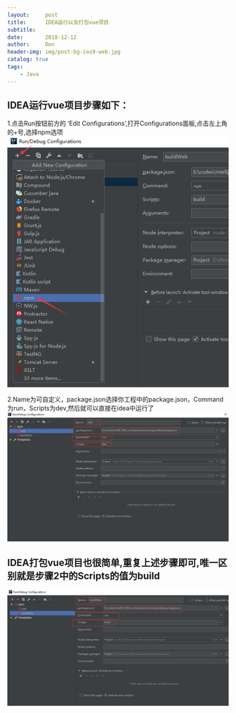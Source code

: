 ```yaml
---
layout:     post
title:      IDEA运行以及打包vue项目
subtitle:   
date:       2018-12-12
author:     Don
header-img: img/post-bg-ios9-web.jpg
catalog: true
tags:
    - Java
---
```


## IDEA运行vue项目步骤如下：
1.点击Run按钮前方的 ‘Edit Configurations’,打开Configurations面板,点击左上角的+号,选择npm选项   
![image text](https://github.com/Don-Lee/Notes/blob/master/Images/vue1.png) 

2.Name为可自定义，package.json选择你工程中的package.json，Command为run，Scripts为dev,然后就可以直接在idea中运行了  
![image text](https://github.com/Don-Lee/Notes/blob/master/Images/vue2.png)

## IDEA打包vue项目也很简单,重复上述步骤即可,唯一区别就是步骤2中的Scripts的值为build  
![image text](https://github.com/Don-Lee/Notes/blob/master/Images/vue3.png) 
